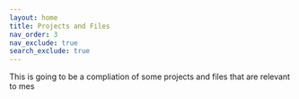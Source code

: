 ```yaml
---
layout: home
title: Projects and Files
nav_order: 3
nav_exclude: true
search_exclude: true
---
```


This is going to be a compliation of some projects and files that are relevant to mes
